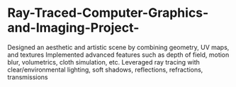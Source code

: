 # Ray-Traced-Computer-Graphics-and-Imaging-Project-
Designed an aesthetic and artistic scene by combining geometry, UV maps, and textures Implemented advanced features such as depth of field, motion blur, volumetrics, cloth simulation, etc. Leveraged ray tracing with clear/environmental lighting, soft shadows, reflections, refractions, transmissions
